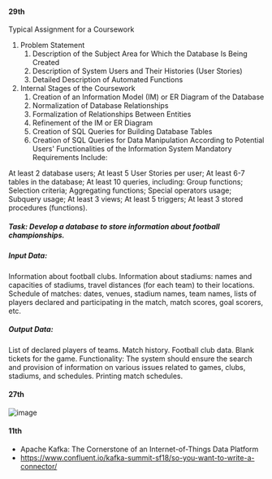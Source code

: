 #### 29th


Typical Assignment for a Coursework

1. Problem Statement  
    1. Description of the Subject Area for Which the Database Is Being Created
    2. Description of System Users and Their Histories (User Stories)
    3. Detailed Description of Automated Functions
2. Internal Stages of the Coursework
      1. Creation of an Information Model (IM) or ER Diagram of the Database
      2. Normalization of Database Relationships
      3. Formalization of Relationships Between Entities
      4. Refinement of the IM or ER Diagram
      5. Creation of SQL Queries for Building Database Tables
      6. Creation of SQL Queries for Data Manipulation According to Potential Users' Functionalities of the Information System
  Mandatory Requirements Include:

At least 2 database users;
At least 5 User Stories per user;
At least 6-7 tables in the database;
At least 10 queries, including:
Group functions;
Selection criteria;
Aggregating functions;
Special operators usage;
Subquery usage;
At least 3 views;
At least 5 triggers;
At least 3 stored procedures (functions).

##### Task: Develop a database to store information about football championships.

##### Input Data:

Information about football clubs.
Information about stadiums: names and capacities of stadiums, travel distances (for each team) to their locations.
Schedule of matches: dates, venues, stadium names, team names, lists of players declared and participating in the match, match scores, goal scorers, etc.

##### Output Data:

List of declared players of teams. Match history. Football club data. Blank tickets for the game.
Functionality: The system should ensure the search and provision of information on various issues related to games, clubs, stadiums, and schedules. Printing match schedules.


#### 27th

![image](https://github.com/gurustron/stream-notes/assets/6535969/0a564f99-7ded-4486-aba7-5fc6d1a7a55a)



#### 11th

- Apache Kafka: The Cornerstone of an Internet-of-Things Data Platform
- https://www.confluent.io/kafka-summit-sf18/so-you-want-to-write-a-connector/
